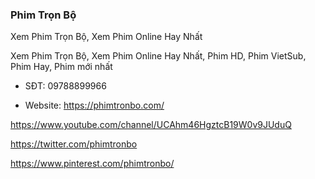 ### Phim Trọn Bộ

Xem Phim Trọn Bộ, Xem Phim Online Hay Nhất

Xem Phim Trọn Bộ, Xem Phim Online Hay Nhất, Phim HD, Phim VietSub, Phim Hay, Phim mới nhất

- SĐT: 09788899966

- Website: https://phimtronbo.com/

https://www.youtube.com/channel/UCAhm46HgztcB19W0v9JUduQ

https://twitter.com/phimtronbo

https://www.pinterest.com/phimtronbo/
